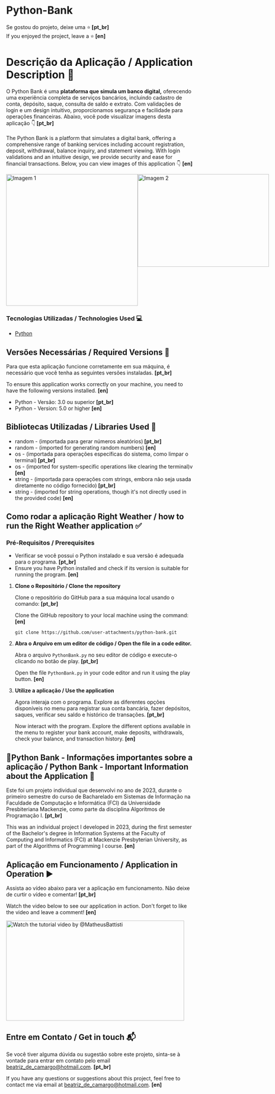 # Python-Bank

Se gostou do projeto, deixe uma ⭐️<strong> [pt_br] </strong> <br>
If you enjoyed the project, leave a ⭐️<strong> [en] </strong>

# Descrição da Aplicação / Application Description 📃

O Python Bank é uma <strong>plataforma que simula um banco digital,</strong> oferecendo uma experiência completa de serviços bancários, incluindo cadastro de conta, depósito, saque, consulta de saldo e extrato. Com validações de login e um design intuitivo, proporcionamos segurança e facilidade para operações financeiras. Abaixo, você pode visualizar imagens desta aplicação 👇<strong> [pt_br] </strong> 
<br>
<br>
The Python Bank is a platform that simulates a digital bank, offering a comprehensive range of banking services including account registration, deposit, withdrawal, balance inquiry, and statement viewing. With login validations and an intuitive design, we provide security and ease for financial transactions. Below, you can view images of this application 👇 <strong> [en] </strong>

<div style="display: flex;">
    <img src="https://github.com/user-attachments/assets/f431c2e1-1122-44b6-822e-8c4417054253" alt="Imagem 1" style="width: 355px;">
    <img src="https://github.com/user-attachments/assets/a50ad2be-9f99-42c1-ab8e-db6e002941f6" alt="Imagem 2" style="width: 354px; height: 250px;">
</div>


### Tecnologias Utilizadas / Technologies Used 💻

* [Python](https://docs.python.org/pt-br/3/)

## Versões Necessárias / Required Versions 🔢

<p>Para que esta aplicação funcione corretamente em sua máquina, é necessário que você tenha as seguintes versões instaladas. <strong> [pt_br] </strong> <br></p>
<p>To ensure this application works correctly on your machine, you need to have the following versions installed. <strong> [en] </strong></p>

* Python - Versão: 3.0 ou superior <strong> [pt_br] </strong>
* Python - Version: 5.0 or higher <strong> [en] </strong>

## Bibliotecas Utilizadas / Libraries Used 📖

* random - (importada para gerar números aleatórios)<strong> [pt_br] </strong>
* random - (imported for generating random numbers) <strong> [en] </strong>
* os - (importada para operações específicas do sistema, como limpar o terminal)<strong> [pt_br] </strong>
* os - (imported for system-specific operations like clearing the terminal)v<strong> [en] </strong>
* string - (importada para operações com strings, embora não seja usada diretamente no código fornecido)<strong> [pt_br] </strong>
* string - (imported for string operations, though it's not directly used in the provided code) <strong> [en] </strong>

## Como rodar a aplicação Right Weather / how to run the Right Weather application ✅
### Pré-Requisitos / Prerequisites
* Verificar se você possui o Python instalado e sua versão é adequada para o programa. <strong> [pt_br] </strong>
* Ensure you have Python installed and check if its version is suitable for running the program. <strong> [en] </strong>

<ol>
    <li><strong>Clone o Repositório / Clone the repository </strong>
        <p>Clone o repositório do GitHub para a sua máquina local usando o comando: <strong> [pt_br] </strong></p>
        <p>Clone the GitHub repository to your local machine using the command: <strong> [en] </strong></p>
        <pre><code>git clone https://github.com/user-attachments/python-bank.git
</code></pre>
    </li>
    <li><strong>Abra o Arquivo em um editor de código / Open the file in a code editor.</strong>
        <p> Abra o arquivo <code>PythonBank.py</code> no seu editor de código e execute-o clicando no botão de play. <strong> [pt_br] </strong></p>
        <p>Open the file <code>PythonBank.py</code> in your code editor and run it using the play button. <strong> [en] </strong></p>
    </li>
    <li><strong>Utilize a aplicação / Use the application </strong>
        <p>Agora interaja com o programa. Explore as diferentes opções disponíveis no menu para registrar sua conta bancária, fazer depósitos, saques, verificar seu saldo e histórico de transações. <strong> [pt_br] </strong> </p>
        <p>Now interact with the program. Explore the different options available in the menu to register your bank account, make deposits, withdrawals, check your balance, and transaction history. <strong> [en] </strong></p>
    </li>
</ol>

## 📌Python Bank - Informações importantes sobre a aplicação / Python Bank - Important Information about the Application 📌

<p>Este foi um projeto individual que desenvolvi no ano de 2023, durante o primeiro semestre do curso de Bacharelado em Sistemas de Informação na Faculdade de Computação e Informática (FCI) da Universidade Presbiteriana Mackenzie, como parte da disciplina Algoritmos de Programação I. <strong> [pt_br] </strong> </p>
<p>This was an individual project I developed in 2023, during the first semester of the Bachelor's degree in Information Systems at the Faculty of Computing and Informatics (FCI) at Mackenzie Presbyterian University, as part of the Algorithms of Programming I course.<strong> [en] </strong></p>

## Aplicação em Funcionamento / Application in Operation ▶️

<p>Assista ao vídeo abaixo para ver a aplicação em funcionamento. Não deixe de curtir o vídeo e comentar! <strong> [pt_br] </strong></p>
<p>Watch the video below to see our application in action. Don't forget to like the video and leave a comment! <strong> [en] </strong></p>

<a href="https://www.youtube.com/watch?v=Mwe0oI3jGDk&t=1s&ab_channel=HeadofSoftwareLab" target="_blank">
    <img src="https://img.youtube.com/vi/Mwe0oI3jGDk/0.jpg" alt="Watch the tutorial video by @MatheusBattisti" width="480" height="270">
</a>

## Entre em Contato / Get in touch 📬
<p>Se você tiver alguma dúvida ou sugestão sobre este projeto, sinta-se à vontade para entrar em contato pelo email <a href="mailto:beatriz_de_camargo@hotmail.com">beatriz_de_camargo@hotmail.com</a>. <strong> [pt_br] </strong></p>
<p>If you have any questions or suggestions about this project, feel free to contact me via email at <a href="mailto:beatriz_de_camargo@hotmail.com">beatriz_de_camargo@hotmail.com</a>. <strong> [en] </strong></p>

